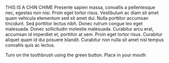 
THIS IS A CHIN CHIME
Presente sapien massa, convallis a pellentesque nec, egestas non nisi. Proin eget tortor risus. Vestibulum ac diam sit amet quam vehicula elementum sed sit amet dui. Nulla porttitor accumsan tincidunt. Sed porttitor lectus nibh. Donec rutrum congue leo eget malesuada. Donec sollicitudin molestie malesuada. Curabitur arcu erat, accumsan id imperdiet et, porttitor at sem. Proin eget tortor risus. Curabitur aliquet quam id dui posuere blandit. Curabitur non nulla sit amet nisl tempus convallis quis ac lectus.

Turn on the toothbrush using the green button. Place in your mouth